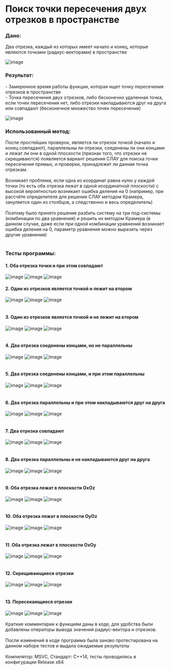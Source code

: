 <h1>Поиск точки пересечения двух отрезков в пространстве</h1>

<h3>Дано:</h3>
Два отрезка, каждый из которых имеет начало и конец, которые являются точками (радиус-векторами) в пространстве

![image](https://github.com/eternalowo/segments_intersection/assets/98911288/9211b198-fdda-4635-8933-a0af74846186)

<h3>Результат:</h3>
 - Замеренное время работы функции, которая ищет точку пересечения отрезков в пространстве
 <br>
 - Точка пересечения двух отрезков, либо бесконечно удаленная точка, если точек пересечения нет, либо отрезки накладываются друг на друга или совпадают (бесконечное множество точек пересечения)
 
![image](https://github.com/eternalowo/segments_intersection/assets/98911288/a7d44921-766b-49a9-b054-a2e648a98fd3)

<h3>Использованный метод:</h3>
После простейших проверок, является ли отрезок точкой (начало и конец совпадают), параллельны ли отрезки, соеденены ли они концами и лежат ли они в одной плоскости (признак того, что отрезки не скрещиваются)
появляется вариант решения СЛАУ для поиска точки пересечения прямых, и проверки, принадлежит ли данная точка отрезкам.
<br>
<br>
Возникает проблема, если одна из координат равна нулю у каждой точки (то есть оба отрезка лежат в одной координатной плоскости) с высокой вероятностью возникает ошибка деления на 0
(например, при рассчёте определителя для решения СЛАУ методом Крамера, зануляется один из столбцов, а следственно и весь определитель)
<br>
<br>
Поэтому было принято решение разбить систему на три под-системы (комбинации по два уравнения) и решить их методом Крамера (в данном случае, даже если при одной комбинации уравнений возникает ошибка деления на 0, параметр уравнения можно выразить через другие уравнения)
<br>
<br>
<h3>Тесты программы:</h3>

<h4>1. Оба отрезка точки и при этом совпадают</h4>

![image](https://github.com/eternalowo/segments_intersection/assets/98911288/d70cf8d4-4a06-497c-8d3d-3eafe09095eb)
![image](https://github.com/eternalowo/segments_intersection/assets/98911288/72236297-7a24-4c81-9b89-8c0872bba95d)
![image](https://github.com/eternalowo/segments_intersection/assets/98911288/c989398d-690c-4d55-bbf4-b555533d19e0)


<h4>2. Один из отрезков является точкой и лежит на втором</h4>

![image](https://github.com/eternalowo/segments_intersection/assets/98911288/5d472470-37a0-4c35-bf55-86ea746e9e8a)
![image](https://github.com/eternalowo/segments_intersection/assets/98911288/5bececb6-db46-449c-aeef-7163b831ab17)
![image](https://github.com/eternalowo/segments_intersection/assets/98911288/fbf9aaea-9166-42f8-aa7f-79ea3eea1a8f)
<br>
<br>
<h4>3. Один из отрезков является точкой и не лежит на втором</h4>

![image](https://github.com/eternalowo/segments_intersection/assets/98911288/2cac9a64-ad2e-4a83-ad7b-780af70af870)
![image](https://github.com/eternalowo/segments_intersection/assets/98911288/daef096e-9c28-42a6-82e3-d73fde7fe8f3)
![image](https://github.com/eternalowo/segments_intersection/assets/98911288/23350a70-7ba4-4b8f-bbfb-80cac6279007)
<br>
<br>
<h4>4. Два отрезка соеденены концами, но не параллельны</h4>

![image](https://github.com/eternalowo/segments_intersection/assets/98911288/d3909f9a-5709-4356-9c8e-1555f5aa02a9)
![image](https://github.com/eternalowo/segments_intersection/assets/98911288/706b9df5-6070-4f36-8dec-e1e6d2eea3ec)
![image](https://github.com/eternalowo/segments_intersection/assets/98911288/202cc277-957c-46d1-827e-310ffab887fa)
<br>
<br>
<h4>5. Два отрезка соеденены концами, и при этом параллельны</h4>

![image](https://github.com/eternalowo/segments_intersection/assets/98911288/1549a01d-456a-4895-88f1-0d05f2cd63e2)
![image](https://github.com/eternalowo/segments_intersection/assets/98911288/ede9d182-944b-4d3d-ad7c-2af08331412f)
![image](https://github.com/eternalowo/segments_intersection/assets/98911288/245e81e7-eca9-4216-8913-5cd475185c76)
<br>
<br>
<h4>6. Два отрезка параллельны и при этом накладываются друг на друга</h4>

![image](https://github.com/eternalowo/segments_intersection/assets/98911288/ecbfb99d-3796-46a8-a1f1-a9dd58873076)
![image](https://github.com/eternalowo/segments_intersection/assets/98911288/3a95f7f8-4819-4795-bf83-239c64aa04eb)
![image](https://github.com/eternalowo/segments_intersection/assets/98911288/868c3238-d30d-42c9-b1a7-77eeaecaa84e)
<br>
<br>
<h4>7. Два отрезка совпадают</h4>

![image](https://github.com/eternalowo/segments_intersection/assets/98911288/5096502e-26ce-4782-97bd-a84f36f6bd88)
![image](https://github.com/eternalowo/segments_intersection/assets/98911288/196f97f6-5f13-4a2e-a8d8-24c1bd3215a8)
![image](https://github.com/eternalowo/segments_intersection/assets/98911288/0f649399-dc9b-4f86-9e01-c96117f95a79)
<br>
<br>
<h4>8. Два отрезка параллельны и не накладываются друг на друга</h4>

![image](https://github.com/eternalowo/segments_intersection/assets/98911288/90a9fad6-c48f-4920-8575-6c90aca4ce74)
![image](https://github.com/eternalowo/segments_intersection/assets/98911288/9471595f-7dfa-416f-a87e-e030dd198559)
![image](https://github.com/eternalowo/segments_intersection/assets/98911288/35955e19-01d3-4efd-8b96-13edf8d2d3d6)
<br>
<br>
<h4>9. Оба отрезка лежат в плоскости OxOz</h4>

![image](https://github.com/eternalowo/segments_intersection/assets/98911288/7a978bd5-5ddb-4a8d-b831-f010299dd9e2)
![image](https://github.com/eternalowo/segments_intersection/assets/98911288/8e1c1b99-c71c-47cc-a787-bebca1b13dbc)
![image](https://github.com/eternalowo/segments_intersection/assets/98911288/fa2eb92f-2b9e-40f3-b92b-6e53c401e48e)
<br>
<br>
<h4>10. Оба отрезка лежат в плоскости OyOz</h4>

![image](https://github.com/eternalowo/segments_intersection/assets/98911288/46e7da1b-997d-451d-8812-de17b81ab4f1)
![image](https://github.com/eternalowo/segments_intersection/assets/98911288/ead350d9-a904-44ba-a73f-4f7e6f628bfb)
![image](https://github.com/eternalowo/segments_intersection/assets/98911288/28d3ba3e-66b0-4dd1-ab85-1c4bcc0f07a4)
<br>
<br>
<h4>11. Оба отрезка лежат в плоскости OxOy</h4>

![image](https://github.com/eternalowo/segments_intersection/assets/98911288/9ae21dae-8479-41dd-902a-9a2d53f8fa31)
![image](https://github.com/eternalowo/segments_intersection/assets/98911288/fdb0f931-8a5f-4fa3-8283-ef99950d4b69)
![image](https://github.com/eternalowo/segments_intersection/assets/98911288/53220922-7697-4243-90ac-f11eba826ed1)
<br>
<br>
<h4>12. Скрещивающиеся отрезки</h4>

![image](https://github.com/eternalowo/segments_intersection/assets/98911288/2785d4e0-cf4e-477d-95d8-8c19bfa5fc7e)
![image](https://github.com/eternalowo/segments_intersection/assets/98911288/71f6490e-c9ea-471c-99fe-61640e4587a2)
![image](https://github.com/eternalowo/segments_intersection/assets/98911288/75bae6af-3b24-448c-94af-0f1b876bee5a)
<br>
<br>
<h4>13. Пересекающиеся отрезки</h4>

![image](https://github.com/eternalowo/segments_intersection/assets/98911288/6156b3b1-e635-4f05-b526-9fb6534fb3dc)
![image](https://github.com/eternalowo/segments_intersection/assets/98911288/3f1f4b6e-7489-4bc8-8b70-c3a305bc82c4)
![image](https://github.com/eternalowo/segments_intersection/assets/98911288/26073a53-4357-448e-b176-cdce21a06e1e)
<br>
<br>
Краткие комментарии к функциям даны в коде, для удобства были добавлены операторы вывода значений радиус-вектора и отрезков.
<br>
<br>
После изменений в коде программа была заново протестирована на данном наборе тестов и выдала ожидаемые результаты
<br>
<br>
Компилятор: MSVC, Стандарт: C++14, тесты проводились в конфигурации Release x64
